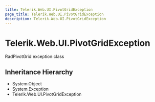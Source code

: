 ```yaml
---
title: Telerik.Web.UI.PivotGridException
page_title: Telerik.Web.UI.PivotGridException
description: Telerik.Web.UI.PivotGridException
---
```


# Telerik.Web.UI.PivotGridException

RadPivotGrid exception class

## Inheritance Hierarchy

* System.Object
* System.Exception
* Telerik.Web.UI.PivotGridException

